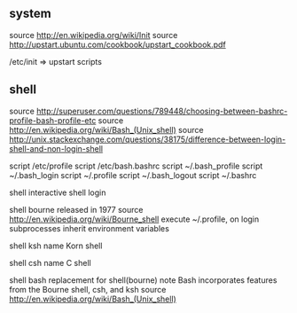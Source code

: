 
## system

source http://en.wikipedia.org/wiki/Init
source http://upstart.ubuntu.com/cookbook/upstart_cookbook.pdf

/etc/init => upstart scripts

## shell

source http://superuser.com/questions/789448/choosing-between-bashrc-profile-bash-profile-etc
source http://en.wikipedia.org/wiki/Bash_(Unix_shell)
source http://unix.stackexchange.com/questions/38175/difference-between-login-shell-and-non-login-shell

script /etc/profile
script /etc/bash.bashrc
script ~/.bash_profile
script ~/.bash_login
script ~/.profile
script ~/.bash_logout
script ~/.bashrc

shell interactive
shell login

shell bourne
  released in 1977
  source http://en.wikipedia.org/wiki/Bourne_shell
  execute ~/.profile, on login
  subprocesses inherit environment variables

shell ksh
  name Korn shell

shell csh
  name C shell

shell bash
  replacement for shell(bourne)
  note Bash incorporates features from the Bourne shell, csh, and ksh
  source http://en.wikipedia.org/wiki/Bash_(Unix_shell)
